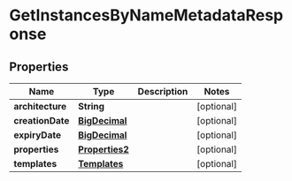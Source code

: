 

# GetInstancesByNameMetadataResponse

## Properties

Name | Type | Description | Notes
------------ | ------------- | ------------- | -------------
**architecture** | **String** |  |  [optional]
**creationDate** | [**BigDecimal**](BigDecimal.md) |  |  [optional]
**expiryDate** | [**BigDecimal**](BigDecimal.md) |  |  [optional]
**properties** | [**Properties2**](Properties2.md) |  |  [optional]
**templates** | [**Templates**](Templates.md) |  |  [optional]




